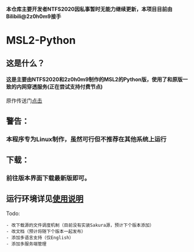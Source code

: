 #### 本仓库主要开发者NTFS2020因私事暂时无能力继续更新，本项目目前由Bilibili@2z0h0m9接手
# MSL2-Python
## 这是什么？
#### 这是主要由NTFS2020和2z0h0m9制作的MSL2的Python版，使用了和原版一致的内网穿透服务(正在尝试支持付费节点)

原作传送门[点击](https://github.com/Waheal/MSL2)

## 警告：

### 本程序专为Linux制作，虽然可行但不推荐在其他系统上运行

## 下载：
### 前往版本界面下载最新版即可。

## 运行环境详见[使用说明](https://ntfs2020.github.io/MSL2-Python/#/?id=%e4%bd%bf%e7%94%a8%e5%89%8d)



Todo:

	- 改下载源的文件调度机制（目前没有实装Sakura源，预计下个版本添加）
	- 改文档（预计将随下个版本一起发布）
	- 添加多语言支持（仅English）
	- 添加多服务端管理

